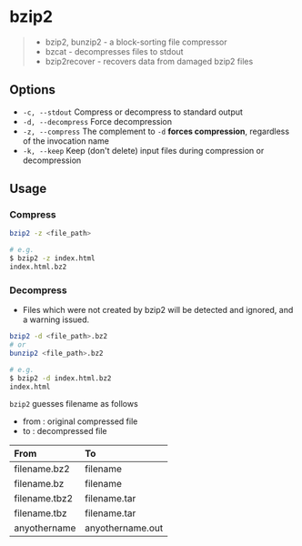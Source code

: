 # bzip2

> - bzip2, bunzip2 - a block-sorting file compressor
> - bzcat - decompresses files to stdout
> - bzip2recover - recovers data from damaged bzip2 files

## Options

- `-c, --stdout` Compress or decompress to standard output
- `-d, --decompress` Force decompression
- `-z, --compress` The complement to `-d` **forces compression**, regardless of the invocation name
- `-k, --keep` Keep (don't delete) input files during compression or decompression

## Usage

### Compress

```bash
bzip2 -z <file_path>

# e.g.
$ bzip2 -z index.html
index.html.bz2
```

### Decompress

- Files which were not created by bzip2 will be detected and ignored, and a warning issued.

```bash
bzip2 -d <file_path>.bz2
# or
bunzip2 <file_path>.bz2

# e.g.
$ bzip2 -d index.html.bz2
index.html
```

`bzip2` guesses filename as follows

- from : original compressed file
- to : decompressed file

|From|To|
|:-|:-|
|filename.bz2|filename|
|filename.bz|filename|
|filename.tbz2|filename.tar|
|filename.tbz|filename.tar|
|anyothername|anyothername.out|
